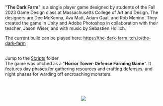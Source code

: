 "**The Dark Farm**" is a single player game designed by students of the Fall 2023 Game Design class at Massachusetts College of Art and Design.
The designers are Dee McKenna, Ava Matt, Adam Gaal, and Rob Menino. They created the game in Unity and Adobe Photoshop in collaboration with their teacher, Jason Wiser, and with music by Sebastien Hollich.

The current build can be played here: https://the-dark-farm.itch.io/the-dark-farm

<br>
Jump to the <a href="https://github.com/Darmatage/CDAN_FA23_ActionB/tree/main/TheDarkFarm/Assets/Scripts">Scripts</a> folder

<br>
The game was pitched as a "<b>Horror Tower-Defense Farming Game</b>". 
It features day phases for gathering resources and crafting defenses, and night phases for warding off encroaching monsters.

<br><br>

<p align=center>
<img src=https://github.com/Darmatage/CDAN_FA23_ActionB/blob/main/Photoshop_Files/DarkFarm_Recording_FinalCut.gif>
</p>

